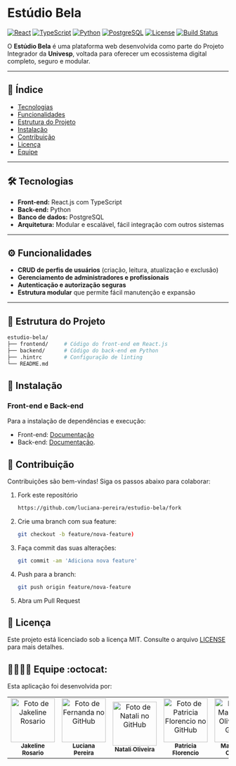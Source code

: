 # Estúdio Bela

[![React](https://img.shields.io/badge/React-17.0.2-blue?logo=react)](https://reactjs.org/)
[![TypeScript](https://img.shields.io/badge/TypeScript-4.9-blue?logo=typescript)](https://www.typescriptlang.org/)
[![Python](https://img.shields.io/badge/Python-3.11-blue?logo=python)](https://www.python.org/)
[![PostgreSQL](https://img.shields.io/badge/PostgreSQL-15-blue?logo=postgresql)](https://www.postgresql.org/)
[![License](https://img.shields.io/badge/License-MIT-green)](LICENSE)
[![Build Status](https://img.shields.io/badge/build-passing-brightgreen)](#) <!-- Substitua # pelo link do  CI/CD depois -->



O **Estúdio Bela** é uma plataforma web desenvolvida como parte do Projeto Integrador da **Univesp**, voltada para oferecer um ecossistema digital completo, seguro e modular.

---

## 📑 Índice

- [Tecnologias](#-tecnologias)  
- [Funcionalidades](#-funcionalidades)  
- [Estrutura do Projeto](#-estrutura-do-projeto)  
- [Instalação](#-instalação)  
- [Contribuição](#-contribuição)  
- [Licença](#-licença)  
- [Equipe](#-equipe)  

---

## 🛠️ Tecnologias

- **Front-end:** React.js com TypeScript  
- **Back-end:** Python  
- **Banco de dados:** PostgreSQL  
- **Arquitetura:** Modular e escalável, fácil integração com outros sistemas  

---

## ⚙️ Funcionalidades

- **CRUD de perfis de usuários** (criação, leitura, atualização e exclusão)  
- **Gerenciamento de administradores e profissionais**  
- **Autenticação e autorização seguras**  
- **Estrutura modular** que permite fácil manutenção e expansão  

---

## 📂 Estrutura do Projeto

   ```bash
  estudio-bela/
  ├── frontend/     # Código do front-end em React.js
  ├── backend/      # Código do back-end em Python
  ├── .hintrc       # Configuração de linting
  └── README.md       
```

## 🚀 Instalação

### Front-end e Back-end
Para a instalação de dependências e execução:
- Front-end: [Documentação](https://github.com/luciana-pereira/estudio-bela/blob/master/frontend/README.md)
- Back-end:  [Documentação](https://github.com/luciana-pereira/estudio-bela/blob/master/backend/README.md).

## 🤝 Contribuição
Contribuições são bem-vindas! 
Siga os passos abaixo para colaborar:

1. Fork este repositório

    ```bash
    https://github.com/luciana-pereira/estudio-bela/fork

2. Crie uma branch com sua feature:

    ```bash
    git checkout -b feature/nova-feature)

3. Faça commit das suas alterações:

    ```bash
    git commit -am 'Adiciona nova feature'

4. Push para a branch:

    ```bash
    git push origin feature/nova-feature

5. Abra um Pull Request

## 📄 Licença
Este projeto está licenciado sob a licença MIT. Consulte o arquivo [LICENSE](https://github.com/luciana-pereira/estudio-bela/blob/master/backend/LICENSE) para mais detalhes.

## 👩‍💻👨‍💻 Equipe :octocat:
Esta aplicação foi desenvolvida por:

<table align="center">
    <tr>
        <td align="center">
            <a href="https://github.com/JakeRosario" target="_blank">
                <img src="https://avatars.githubusercontent.com/u/93950769?v=4" width="100px;" alt="Foto de Jakeline Rosario"/><br>
                <sub>
                    <b>Jakeline Rosario</b>
                </sub>
            </a>
        </td>
        <td align="center">
            <a href="https://github.com/luciana-pereira" target="_blank">
                <img src="https://avatars.githubusercontent.com/u/37550557?v=4" width="100px;" alt="Foto de Fernanda no GitHub"/><br>
                <sub>
                    <b>Luciana Pereira</b>
                </sub>
            </a>
        </td>
        <td align="center">
            <a href="https://github.com/Naty2321" target="_blank">
                <img src="https://avatars.githubusercontent.com/u/206802117?v=4" width="100px;" alt="Foto de Natali no GitHub"/><br>
                <sub>
                    <b>Natali Oliveira</b>
                </sub>
            </a>
        </td>
        <td align="center">
            <a href="https://github.com/pathypflorencio" target="_blank">
                <img src="https://avatars.githubusercontent.com/u/206144751?v=4" width="100px;" alt="Foto de Patricia Florencio no GitHub"/><br>
                <sub>
                    <b>Patricia Florencio</b>
                </sub>
            </a>
        </td>
        <td align="center">
            <a href="https://github.com/skymeyourfaces" target="_blank">
                <img src="https://avatars.githubusercontent.com/u/227482234?v=4" width="100px;" alt="Foto de Madson de Oliveira no GitHub"/><br>
                <sub>
                    <b>Madson de Oliveira</b>
                </sub>
            </a>
        </td>  
    </tr>
</table>
